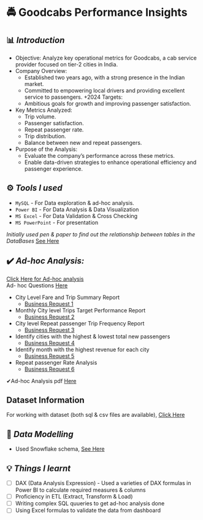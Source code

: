 # 🚔 **Goodcabs Performance Insights**

## 📊 *Introduction*
+ Objective: Analyze key operational metrics for Goodcabs, a cab service provider focused on tier-2 cities in India.
+ Company Overview:
  + Established two years ago, with a strong presence in the Indian market.
  + Committed to empowering local drivers and providing excellent service to passengers.
+2024 Targets:
  + Ambitious goals for growth and improving passenger satisfaction.
+ Key Metrics Analyzed:
  - Trip volume.
  - Passenger satisfaction.
  - Repeat passenger rate.
  - Trip distribution.
  - Balance between new and repeat passengers.
+ Purpose of the Analysis:
  + Evaluate the company’s performance across these metrics.
  + Enable data-driven strategies to enhance operational efficiency and passenger experience.

## ⚙️ *Tools I used*
+ `MySQL` - For Data exploration & ad-hoc analysis.
+ `Power BI` - For Data Analysis & Data Visualization
+ `MS Excel` - For Data Validation & Cross Checking
+ `MS PowerPoint` - For presentation

*Initially used pen & paper to find out the relationship between tables in the DataBases* [See Here](https://github.com/Sooraj1411/Goodcabs/tree/main/Data%20Modelling%20on%20Paper)


## ✔️ *Ad-hoc Analysis:*
[Click Here for Ad-hoc analysis](https://github.com/Sooraj1411/Goodcabs/tree/main/Ad-hoc%20analysis) <br>
Ad- hoc Questions [Here](https://github.com/Sooraj1411/Goodcabs/blob/main/Ad-hoc%20analysis/ad-hoc-requests.pdf)<br>
+ City Level Fare and Trip Summary Report
    + [Business Request 1](https://github.com/Sooraj1411/Goodcabs/tree/main/Ad-hoc%20analysis/Business%20Request%201)<br>
+ Monthly City level Trips Target Performance Report
    + [Business Request 2](https://github.com/Sooraj1411/Goodcabs/tree/main/Ad-hoc%20analysis/Business%20Request%202)<br>
+ City level Repeat passenger Trip Frequency Report
    + [Business Request 3](https://github.com/Sooraj1411/Goodcabs/tree/main/Ad-hoc%20analysis/Business%20Request%203)<br>
+ Identify cities with the highest & lowest total new passengers
    + [Business Request 4](https://github.com/Sooraj1411/Goodcabs/tree/main/Ad-hoc%20analysis/Business%20Request%204)<br>
+ Identify month with the highest revenue for each city
    + [Business Request 5](https://github.com/Sooraj1411/Goodcabs/tree/main/Ad-hoc%20analysis/Business%20Request%205)<br>
+ Repeat passenger Rate Analysis
    + [Business Request 6](https://github.com/Sooraj1411/Goodcabs/tree/main/Ad-hoc%20analysis/Business%20Request%206)<br>
    
✔Ad-hoc Analysis pdf [Here](https://github.com/Sooraj1411/Goodcabs/blob/main/Ad-hoc%20analysis/Ad%20hoc%20analysis.pdf)<br>

## **Dataset Information**
For working with dataset (both sql & csv files are available), [Click Here](https://github.com/Sooraj1411/Goodcabs/tree/main/Dataset)<br>

## 📃 *Data Modelling*
+ Used Snowflake schema, [See Here](https://github.com/Sooraj1411/Goodcabs/blob/main/Data%20Modelling%20used%20in%20BI%20tool.png)

## 💡 *Things I learnt*
- [ ] DAX (Data Analysis Expression) - Used a varieties of DAX formulas in Power BI to calculate required measures & columns
- [ ] Proficiency in ETL (Extract, Transform & Load)
- [ ]  Writing complex SQL quueries to get ad-hoc analysis done
- [ ]  Using Excel formulas to validate the data from dashboard
